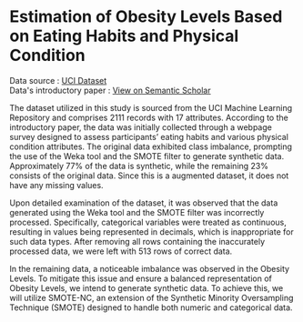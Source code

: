 # Estimation of Obesity Levels Based on Eating Habits and Physical Condition

Data source : [UCI Dataset](https://archive.ics.uci.edu/dataset/544/estimation+of+obesity+levels+based+on+eating+habits+and+physical+condition)  
Data's introductory paper : [View on Semantic Scholar](https://www.semanticscholar.org/paper/Dataset-for-estimation-of-obesity-levels-based-on-Palechor-Manotas/35b40bacd2ffa9370885b7a3004d88995fd1d011)

The dataset utilized in this study is sourced from the UCI Machine Learning Repository and comprises 2111 records with 17 attributes. According to the introductory paper, the data was initially collected through a webpage survey designed to assess participants’ eating habits and various physical condition attributes. The original data exhibited class imbalance, prompting the use of the Weka tool and the SMOTE filter to generate synthetic data. Approximately 77% of the data is synthetic, while the remaining 23% consists of the original data. Since this is a augmented dataset, it does not have any missing values.

Upon detailed examination of the dataset, it was observed that the data generated using the Weka tool and the SMOTE filter was incorrectly processed. Specifically, categorical variables were treated as continuous, resulting in values being represented in decimals, which is inappropriate for such data types. After removing all rows containing the inaccurately processed data, we were left with 513 rows of correct data.

In the remaining data, a noticeable imbalance was observed in the Obesity Levels. To mitigate this issue and ensure a balanced representation of Obesity Levels, we intend to generate synthetic data. To achieve this, we will utilize SMOTE-NC, an extension of the Synthetic Minority Oversampling Technique (SMOTE) designed to handle both numeric and categorical data.
